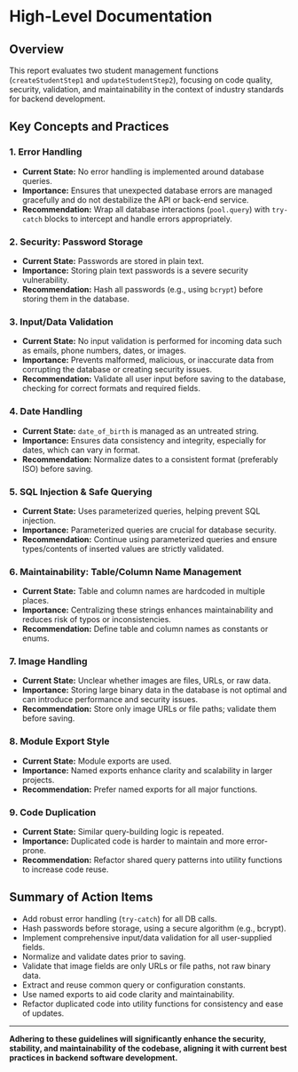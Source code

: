 # High-Level Documentation

## Overview

This report evaluates two student management functions (`createStudentStep1` and `updateStudentStep2`), focusing on code quality, security, validation, and maintainability in the context of industry standards for backend development.

## Key Concepts and Practices

### 1. Error Handling
- **Current State:** No error handling is implemented around database queries.
- **Importance:** Ensures that unexpected database errors are managed gracefully and do not destabilize the API or back-end service.
- **Recommendation:** Wrap all database interactions (`pool.query`) with `try-catch` blocks to intercept and handle errors appropriately.

### 2. Security: Password Storage
- **Current State:** Passwords are stored in plain text.
- **Importance:** Storing plain text passwords is a severe security vulnerability.
- **Recommendation:** Hash all passwords (e.g., using `bcrypt`) before storing them in the database.

### 3. Input/Data Validation
- **Current State:** No input validation is performed for incoming data such as emails, phone numbers, dates, or images.
- **Importance:** Prevents malformed, malicious, or inaccurate data from corrupting the database or creating security issues.
- **Recommendation:** Validate all user input before saving to the database, checking for correct formats and required fields.

### 4. Date Handling
- **Current State:** `date_of_birth` is managed as an untreated string.
- **Importance:** Ensures data consistency and integrity, especially for dates, which can vary in format.
- **Recommendation:** Normalize dates to a consistent format (preferably ISO) before saving.

### 5. SQL Injection & Safe Querying
- **Current State:** Uses parameterized queries, helping prevent SQL injection.
- **Importance:** Parameterized queries are crucial for database security.
- **Recommendation:** Continue using parameterized queries and ensure types/contents of inserted values are strictly validated.

### 6. Maintainability: Table/Column Name Management
- **Current State:** Table and column names are hardcoded in multiple places.
- **Importance:** Centralizing these strings enhances maintainability and reduces risk of typos or inconsistencies.
- **Recommendation:** Define table and column names as constants or enums.

### 7. Image Handling
- **Current State:** Unclear whether images are files, URLs, or raw data.
- **Importance:** Storing large binary data in the database is not optimal and can introduce performance and security issues.
- **Recommendation:** Store only image URLs or file paths; validate them before saving.

### 8. Module Export Style
- **Current State:** Module exports are used.
- **Importance:** Named exports enhance clarity and scalability in larger projects.
- **Recommendation:** Prefer named exports for all major functions.

### 9. Code Duplication
- **Current State:** Similar query-building logic is repeated.
- **Importance:** Duplicated code is harder to maintain and more error-prone.
- **Recommendation:** Refactor shared query patterns into utility functions to increase code reuse.

## Summary of Action Items

- Add robust error handling (`try-catch`) for all DB calls.
- Hash passwords before storage, using a secure algorithm (e.g., bcrypt).
- Implement comprehensive input/data validation for all user-supplied fields.
- Normalize and validate dates prior to saving.
- Validate that image fields are only URLs or file paths, not raw binary data.
- Extract and reuse common query or configuration constants.
- Use named exports to aid code clarity and maintainability.
- Refactor duplicated code into utility functions for consistency and ease of updates.

---

**Adhering to these guidelines will significantly enhance the security, stability, and maintainability of the codebase, aligning it with current best practices in backend software development.**